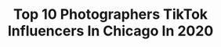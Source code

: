 ---
title: Top 10 Photographers TikTok Influencers In Chicago In 2020
description: >-
  Find top photographers TikTok influencers in Chicago in 2020. Most popular hashtags: #chicago #quarantine #drone #photo.
platform: TikTok
profiles:
  - username: "matthew_oster"
    fullname: >-
      MATTHEW OSTER
    location: "United States"
    followers: 21517
    engagement: 987
    commentsToLikes: 0.116137
    id: ckacurz19kbvy0i78t09vwxjk
    verified: false
    hashtags: "#promplaylist, #randomthings, #lesmisontiktok, #surf"
  - username: "mike_sansone"
    fullname: >-
      Mike Sansone
    location: "United States"
    followers: 31539
    engagement: 467
    commentsToLikes: 0.026385
    id: ckafts2606nmd0i789fk2go5d
    verified: false
    hashtags: "#raisin, #timelapse, #nayelithedeli, #wikichallenge"
  - username: "indiemoto"
    fullname: >-
      Zak
    location: "United States"
    followers: 143479
    engagement: 1630
    commentsToLikes: 0.058954
    id: ck90xyur18kkd0j784g6tr2qh
    verified: false
    hashtags: "#cursedimages, #photographer, #postmalone, #chicago"
  - username: "raygerard"
    fullname: >-
      Ray 
    location: "United States"
    followers: 30806
    engagement: 981
    commentsToLikes: 0.055120
    id: cka0ke9igm4hk0i78pexifwq1
    verified: false
    hashtags: "#smokebomb, #photograhy, #flip, #backflip"
  - username: "_alexqian"
    fullname: >-
      Alex Qian
    location: "United States"
    followers: 69216
    engagement: 1395
    commentsToLikes: 0.013773
    id: ck9tuj11cm07e0j78ydmw3srg
    verified: false
    hashtags: "#timelapse, #positivity, #canon, #creative"
  - username: "tpeck"
    fullname: >-
      tpeck
    location: "United States"
    followers: 344807
    engagement: 808
    commentsToLikes: 0.014219
    id: ck9tuci26l89s0j786217sl7n
    verified: false
    hashtags: "#custom, #accident, #freezing, #jacket"
  - username: "weissbro"
    fullname: >-
      Aaron Weiss 🎞
    location: "United States"
    followers: 92381
    engagement: 548
    commentsToLikes: 0.010737
    id: ck83zgiox0k5m0j787zqx9vhg
    verified: false
    hashtags: "#killyourvibe, #foryoupag, #adventure, #reflection"
  - username: "illkoncept"
    fullname: >-
      illkoncept
    location: "United States"
    followers: 372141
    engagement: 1911
    commentsToLikes: 0.013218
    id: ck80nqy2fe1w70j78yanry4fx
    verified: false
    hashtags: "#movievoice, #quarantine, #drone, #arizona"
  - username: "thesamli"
    fullname: >-
      Sam Li
    location: "United States"
    followers: 8700
    engagement: 1933
    commentsToLikes: 0.032342
    id: ck9v1f6arguwt0j78lyjrfzvh
    verified: false
    hashtags: "#milwaukee, #football, #weddingday, #myphotography"
  - username: "landbound"
    fullname: >-
      JT
    location: "United States"
    followers: 45629
    engagement: 1703
    commentsToLikes: 0.013886
    id: ckac76o0eelnb0i7809ovv1gw
    verified: false
    hashtags: "#neverfitin, #cute, #chicago, #raccoon"
---
